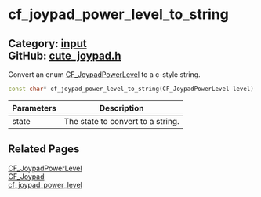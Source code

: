 [](../header.md ':include')

# cf_joypad_power_level_to_string

Category: [input](/api_reference?id=input)  
GitHub: [cute_joypad.h](https://github.com/RandyGaul/cute_framework/blob/master/include/cute_joypad.h)  
---

Convert an enum [CF_JoypadPowerLevel](/input/cf_joypadpowerlevel.md) to a c-style string.

```cpp
const char* cf_joypad_power_level_to_string(CF_JoypadPowerLevel level)
```

Parameters | Description
--- | ---
state | The state to convert to a string.

## Related Pages

[CF_JoypadPowerLevel](/input/cf_joypadpowerlevel.md)  
[CF_Joypad](/input/cf_joypad.md)  
[cf_joypad_power_level](/input/cf_joypad_power_level.md)  
